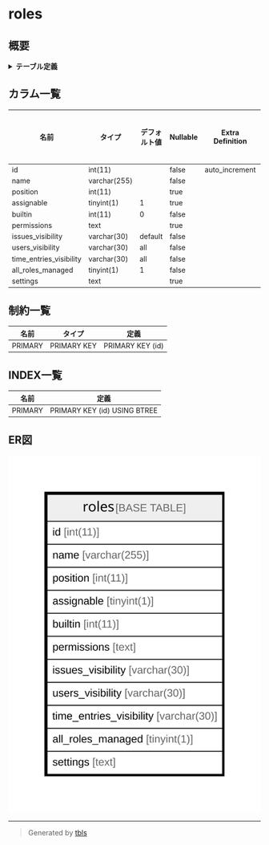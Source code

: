 # roles

## 概要

<details>
<summary><strong>テーブル定義</strong></summary>

```sql
CREATE TABLE `roles` (
  `id` int(11) NOT NULL AUTO_INCREMENT,
  `name` varchar(255) NOT NULL DEFAULT '',
  `position` int(11) DEFAULT NULL,
  `assignable` tinyint(1) DEFAULT '1',
  `builtin` int(11) NOT NULL DEFAULT '0',
  `permissions` text,
  `issues_visibility` varchar(30) NOT NULL DEFAULT 'default',
  `users_visibility` varchar(30) NOT NULL DEFAULT 'all',
  `time_entries_visibility` varchar(30) NOT NULL DEFAULT 'all',
  `all_roles_managed` tinyint(1) NOT NULL DEFAULT '1',
  `settings` text,
  PRIMARY KEY (`id`)
) ENGINE=InnoDB AUTO_INCREMENT=[Redacted by tbls] DEFAULT CHARSET=utf8
```

</details>

## カラム一覧

| 名前                      | タイプ          | デフォルト値       | Nullable | Extra Definition | 子テーブル      | 親テーブル      | コメント     |
| ----------------------- | ------------ | ------------ | -------- | ---------------- | ---------- | ---------- | -------- |
| id                      | int(11)      |              | false    | auto_increment   |            |            |          |
| name                    | varchar(255) |              | false    |                  |            |            |          |
| position                | int(11)      |              | true     |                  |            |            |          |
| assignable              | tinyint(1)   | 1            | true     |                  |            |            |          |
| builtin                 | int(11)      | 0            | false    |                  |            |            |          |
| permissions             | text         |              | true     |                  |            |            |          |
| issues_visibility       | varchar(30)  | default      | false    |                  |            |            |          |
| users_visibility        | varchar(30)  | all          | false    |                  |            |            |          |
| time_entries_visibility | varchar(30)  | all          | false    |                  |            |            |          |
| all_roles_managed       | tinyint(1)   | 1            | false    |                  |            |            |          |
| settings                | text         |              | true     |                  |            |            |          |

## 制約一覧

| 名前      | タイプ         | 定義               |
| ------- | ----------- | ---------------- |
| PRIMARY | PRIMARY KEY | PRIMARY KEY (id) |

## INDEX一覧

| 名前      | 定義                           |
| ------- | ---------------------------- |
| PRIMARY | PRIMARY KEY (id) USING BTREE |

## ER図

![er](roles.svg)

---

> Generated by [tbls](https://github.com/k1LoW/tbls)
